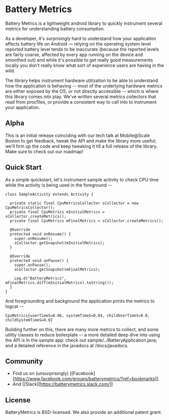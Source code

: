# Battery Metrics
Battery Metrics is a lightweight android library to quickly instrument several metrics for understanding battery consumption.

As a developer, it's surprisingly hard to understand how your application affects battery life on Android &mdash; relying on the operating system level reported battery level tends to be inaccurate (because the reported levels are fairly coarse, affected by every app running on the device and smoothed out) and while it's possible to get really good measurements locally you don't really know what sort of experience users are having in the wild.

The library helps instrument hardware utilization to be able to understand how the application is behaving -- most of the underlying hardware metrics are either exposed by the OS, or not directly accessible -- which is where this library comes into play. We've written several metrics collectors that read from procfiles, or provide a consistent way to call into to instrument your application.

## Alpha
This is an initial release coinciding with our tech talk at Mobile@Scale Boston to get feedback, tweak the API and make the library more useful; we'll firm up the code and keep tweaking it till a full release of the library. Make sure to check out our roadmap!

## Quick Start

As a simple quickstart, let's instrument sample activity to check CPU time while the activity is being used in the foreground --

```
class SampleActivity extends Activity {

  private static final CpuMetricsCollector sCollector = new CpuMetricsCollector();
  private final CpuMetrics mInitialMetrics = sCollector.createMetrics();
  private final CpuMetrics mFinalMetrics = sCollector.createMetrics();

  @Override
  protected void onResume() {
    super.onResume();
    sCollector.getSnapshot(mInitialMetrics);
  }

  @Override
  protected void onPause() {
    super.onPause();
    sCollector.getSnapshot(mFinalMetrics);

    Log.d("BatteryMetrics", mFinalMetrics.diff(mInitialMetrics).toString());
  }
}
```

And foregrounding and background the application prints the metrics to logcat --

```
CpuMetrics{userTimeS=0.06, systemTimeS=0.04, childUserTimeS=0.0, childSystemTimeS=0.0}
```

Building further on this, there are many more metrics to collect, and some utility classes to reduce boilerplate -- a more detailed deep dive into using the API is in the sample app: check out sample/../BatteryApplication.java; and a detailed reference in the javadocs at /docs/javadocs.

## Community
- Find us on (unsurprisingly) [[Facebook][https://www.facebook.com/groups/batterymetrics/?ref=bookmarks]].
- And [[Slack][https://batterymetrics.slack.com/]]

## License
BatteryMetrics is BSD-licensed. We also provide an additional patent grant.
